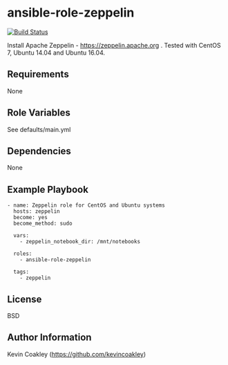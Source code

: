 ansible-role-zeppelin
=====================

[![Build Status](https://travis-ci.org/kevincoakley/ansible-role-zeppelin.svg?branch=master)](https://travis-ci.org/kevincoakley/ansible-role-zeppelin)

Install Apache Zeppelin - https://zeppelin.apache.org . Tested with CentOS 7, Ubuntu 14.04 and Ubuntu 16.04.

Requirements
------------

None

Role Variables
--------------

See defaults/main.yml

Dependencies
------------

None

Example Playbook
----------------

    - name: Zeppelin role for CentOS and Ubuntu systems
      hosts: zeppelin
      become: yes
      become_method: sudo
    
      vars:
        - zeppelin_notebook_dir: /mnt/notebooks
    
      roles:
        - ansible-role-zeppelin
    
      tags:
        - zeppelin
    
License
-------

BSD

Author Information
------------------

Kevin Coakley (https://github.com/kevincoakley)
